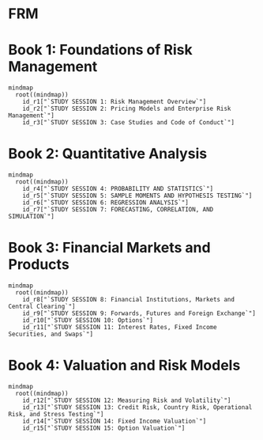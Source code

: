 FRM
===

# Book 1: Foundations of Risk Management

```mermaid
mindmap
  root((mindmap))
    id_r1["`STUDY SESSION 1: Risk Management Overview`"]
    id_r2["`STUDY SESSION 2: Pricing Models and Enterprise Risk Management`"]
    id_r3["`STUDY SESSION 3: Case Studies and Code of Conduct`"]
```

# Book 2: Quantitative Analysis

```mermaid
mindmap
  root((mindmap))
    id_r4["`STUDY SESSION 4: PROBABILITY AND STATISTICS`"]
    id_r5["`STUDY SESSION 5: SAMPLE MOMENTS AND HYPOTHESIS TESTING`"]
    id_r6["`STUDY SESSION 6: REGRESSION ANALYSIS`"]
    id_r7["`STUDY SESSION 7: FORECASTING, CORRELATION, AND SIMULATION`"]
```

# Book 3: Financial Markets and Products

```mermaid
mindmap
  root((mindmap))
    id_r8["`STUDY SESSION 8: Financial Institutions, Markets and Central Clearing`"]
    id_r9["`STUDY SESSION 9: Forwards, Futures and Foreign Exchange`"]
    id_r10["`STUDY SESSION 10: Options`"]
    id_r11["`STUDY SESSION 11: Interest Rates, Fixed Income Securities, and Swaps`"]
```    
    
# Book 4: Valuation and Risk Models

```mermaid
mindmap
  root((mindmap))
    id_r12["`STUDY SESSION 12: Measuring Risk and Volatility`"]
    id_r13["`STUDY SESSION 13: Credit Risk, Country Risk, Operational Risk, and Stress Testing`"]
    id_r14["`STUDY SESSION 14: Fixed Income Valuation`"]
    id_r15["`STUDY SESSION 15: Option Valuation`"]

```
